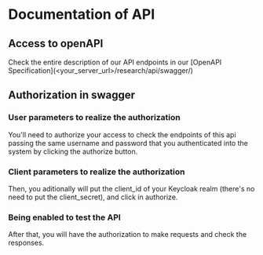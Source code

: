 # Documentation of API

## Access to openAPI

Check the entire description of our API endpoints in our [OpenAPI Specification](<your_server_url>/research/api/swagger/)

## Authorization in swagger

### User parameters to realize the authorization

You'll need to authorize your access to check the endpoints of this api passing the same username and password that you authenticated into the system by clicking the authorize button.

### Client parameters to realize the authorization

Then, you aditionally will put the client_id of your Keycloak realm (there's no need to put the client_secret), and click in authorize.

### Being enabled to test the API

After that, you will have the authorization to make requests and check the responses.
